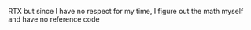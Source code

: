 RTX but since I have no respect for my time, I figure out the math myself and have no reference code
